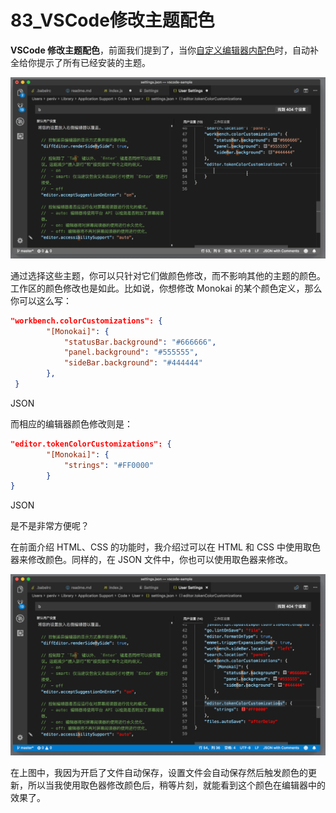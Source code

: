 # 83_VSCode修改主题配色

**VSCode 修改主题配色**，前面我们提到了，当你[自定义编辑器内配色](https://geek-docs.com/vscode/vscode-tutorials/vscode-modify-editor-color-matching.html)时，自动补全给你提示了所有已经安装的主题。

![VSCode 修改主题配色](image/theme-15.gif)

通过选择这些主题，你可以只针对它们做颜色修改，而不影响其他的主题的颜色。工作区的颜色修改也是如此。比如说，你想修改 Monokai 的某个颜色定义，那么你可以这么写：

```json
"workbench.colorCustomizations": {
        "[Monokai]": {
            "statusBar.background": "#666666",
            "panel.background": "#555555",
            "sideBar.background": "#444444"
        },
 }
```

JSON

而相应的编辑器颜色修改则是：

```json
"editor.tokenColorCustomizations": {
        "[Monokai]": {
            "strings": "#FF0000"
        }
}
```

JSON

是不是非常方便呢？

在前面介绍 HTML、CSS 的功能时，我介绍过可以在 HTML 和 CSS 中使用取色器来修改颜色。同样的，在 JSON 文件中，你也可以使用取色器来修改。

![VSCode 修改主题配色](image/theme-16.gif)

在上图中，我因为开启了文件自动保存，设置文件会自动保存然后触发颜色的更新，所以当我使用取色器修改颜色后，稍等片刻，就能看到这个颜色在编辑器中的效果了。